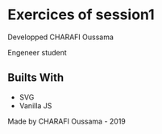 # Exercices of session1


Developped CHARAFI Oussama

Engeneer student


## Builts With

* SVG
* Vanilla JS

Made by CHARAFI Oussama - 2019

